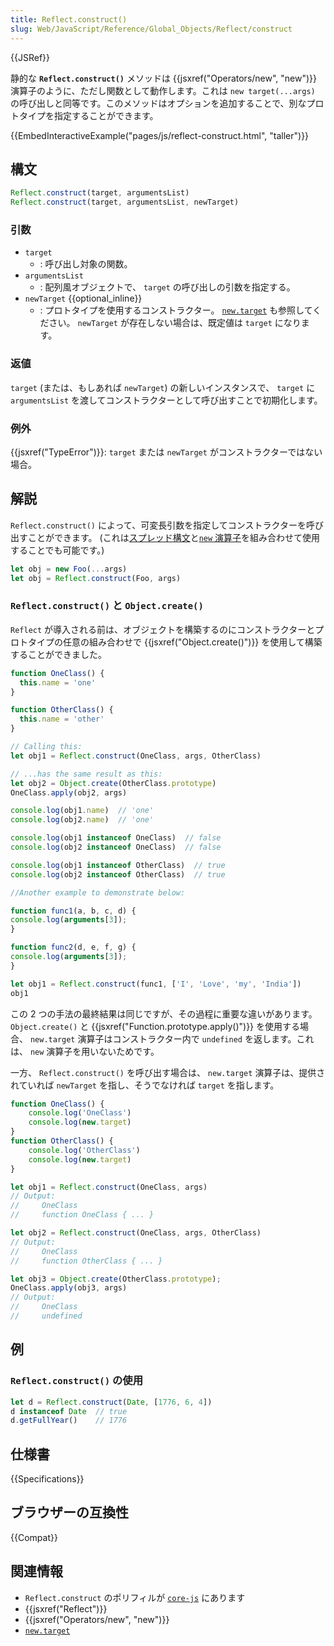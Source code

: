 ```yaml
---
title: Reflect.construct()
slug: Web/JavaScript/Reference/Global_Objects/Reflect/construct
---
```

{{JSRef}}

静的な **`Reflect.construct()`** メソッドは {{jsxref("Operators/new", "new")}} 演算子のように、ただし関数として動作します。これは `new target(...args)` の呼び出しと同等です。このメソッドはオプションを追加することで、別なプロトタイプを指定することができます。

{{EmbedInteractiveExample("pages/js/reflect-construct.html", "taller")}}

## 構文

```js
Reflect.construct(target, argumentsList)
Reflect.construct(target, argumentsList, newTarget)
```

### 引数

- `target`
  - : 呼び出し対象の関数。
- `argumentsList`
  - : 配列風オブジェクトで、 `target` の呼び出しの引数を指定する。
- `newTarget` {{optional_inline}}
  - : プロトタイプを使用するコンストラクター。 [`new.target`](/ja/docs/Web/JavaScript/Reference/Operators/new.target) も参照してください。 `newTarget` が存在しない場合は、既定値は `target` になります。

### 返値

`target` (または、もしあれば `newTarget`) の新しいインスタンスで、 `target` に `argumentsList` を渡してコンストラクターとして呼び出すことで初期化します。

### 例外

{{jsxref("TypeError")}}: `target` または `newTarget` がコンストラクターではない場合。

## 解説

`Reflect.construct()` によって、可変長引数を指定してコンストラクターを呼び出すことができます。 (これは[スプレッド構文](/ja/docs/Web/JavaScript/Reference/Operators/Spread_syntax)と[`new` 演算子](/ja/docs/Web/JavaScript/Reference/Operators/new)を組み合わせて使用することでも可能です。)

```js
let obj = new Foo(...args)
let obj = Reflect.construct(Foo, args)
```

### `Reflect.construct()` と `Object.create()`

`Reflect` が導入される前は、オブジェクトを構築するのにコンストラクターとプロトタイプの任意の組み合わせで {{jsxref("Object.create()")}} を使用して構築することができました。

```js
function OneClass() {
  this.name = 'one'
}

function OtherClass() {
  this.name = 'other'
}

// Calling this:
let obj1 = Reflect.construct(OneClass, args, OtherClass)

// ...has the same result as this:
let obj2 = Object.create(OtherClass.prototype)
OneClass.apply(obj2, args)

console.log(obj1.name)  // 'one'
console.log(obj2.name)  // 'one'

console.log(obj1 instanceof OneClass)  // false
console.log(obj2 instanceof OneClass)  // false

console.log(obj1 instanceof OtherClass)  // true
console.log(obj2 instanceof OtherClass)  // true

//Another example to demonstrate below:

function func1(a, b, c, d) {
console.log(arguments[3]);
}

function func2(d, e, f, g) {
console.log(arguments[3]);
}

let obj1 = Reflect.construct(func1, ['I', 'Love', 'my', 'India'])
obj1
```

この 2 つの手法の最終結果は同じですが、その過程に重要な違いがあります。 `Object.create()` と {{jsxref("Function.prototype.apply()")}} を使用する場合、 `new.target` 演算子はコンストラクター内で `undefined` を返します。これは、 `new` 演算子を用いないためです。

一方、 `Reflect.construct()` を呼び出す場合は、 `new.target` 演算子は、提供されていれば `newTarget` を指し、そうでなければ `target` を指します。

```js
function OneClass() {
    console.log('OneClass')
    console.log(new.target)
}
function OtherClass() {
    console.log('OtherClass')
    console.log(new.target)
}

let obj1 = Reflect.construct(OneClass, args)
// Output:
//     OneClass
//     function OneClass { ... }

let obj2 = Reflect.construct(OneClass, args, OtherClass)
// Output:
//     OneClass
//     function OtherClass { ... }

let obj3 = Object.create(OtherClass.prototype);
OneClass.apply(obj3, args)
// Output:
//     OneClass
//     undefined
```

## 例

### `Reflect.construct()` の使用

```js
let d = Reflect.construct(Date, [1776, 6, 4])
d instanceof Date  // true
d.getFullYear()    // 1776
```

## 仕様書

{{Specifications}}

## ブラウザーの互換性

{{Compat}}

## 関連情報

- `Reflect.construct` のポリフィルが [`core-js`](https://github.com/zloirock/core-js#ecmascript-reflect) にあります
- {{jsxref("Reflect")}}
- {{jsxref("Operators/new", "new")}}
- [`new.target`](/ja/docs/Web/JavaScript/Reference/Operators/new.target)
